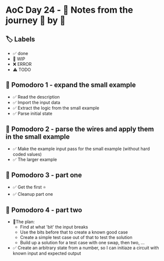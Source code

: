 # AoC Day 24 - 📝 Notes from the journey 🍅 by 🍅

## 🏷️ Labels

- ✅ done
- 🚧 WIP
- ❌ ERROR
- ⚠️ TODO

## 🍅 Pomodoro 1 - expand the small example
- ✅ Read the description
- ✅ Import the input data
- ✅ Extract the logic from the small example
- ✅ Parse initial state

## 🍅 Pomodoro 2 - parse the wires and apply them in the small example
- ✅ Make the example input pass for the small example (without hard coded values)
- ✅ The larger example

## 🍅 Pomodoro 3 - part one
- ✅ Get the first ⭐️
- ✅ Cleanup part one

## 🍅 Pomodoro 4 - part two
- 📄The plan:
    - Find at what 'bit' the input breaks
    - Use the bits before that to create a known good case
    - Create a simple test case out of that to test the solution
    - Build up a solution for a test case with one swap, then two, ...
- ✅ Create an arbitrary state from a number, so I can initiaze a circuit with known input and expected output